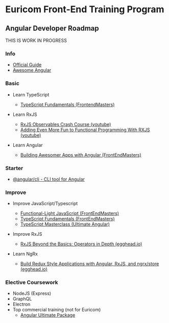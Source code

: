 # Euricom Front-End Training Program

## Angular Developer Roadmap

THIS IS WORK IN PROGRESS

### Info

- [Official Guide](https://angular.io/)
- [Awesome Angular](https://github.com/gdi2290/awesome-angular#official-resources)

### Basic

- Learn TypeScript
    - [TypeScript Fundamentals (FrontendMasters)](https://frontendmasters.com/courses/typescript/)

- Learn RxJS
    - [RxJS Observables Crash Course (youtube)](https://www.youtube.com/watch?v=ei7FsoXKPl0)
    - [Adding Even More Fun to Functional Programming With RXJS (youtube)](
https://www.youtube.com/watch?v=8EExNfm0gt4)

- Learn Angular
    - [Building Awesomer Apps with Angular (FrontEndMasters)](https://frontendmasters.com/courses/building-apps-angular/)

### Starter

- [@angular/cli - CLI tool for Angular](https://github.com/angular/angular-cli)

### Improve

- Improve JavaScript/Typescript
    - [Functional-Light JavaScript (FrontEndMasters)](https://frontendmasters.com/courses/functional-javascript-v2/)
    - [TypeScript Fundamentals (FrontEndMasters)](https://frontendmasters.com/courses/typescript/)
    - [TypeScript Masterclass (Ultimate Angular)](https://ultimateangular.com/typescript-masterclass)

- Improve RxJS
    - [RxJS Beyond the Basics: Operators in Depth (egghead.io)](https://egghead.io/courses/rxjs-beyond-the-basics-operators-in-depth)

- Learn NgRx
    - [Build Redux Style Applications with Angular, RxJS, and ngrx/store (egghead.io)](https://egghead.io/courses/build-redux-style-applications-with-angular-rxjs-and-ngrx-store)

### Elective Coursework

- NodeJS (Express)
- GraphQL
- Electron
- Top commercial training (not for Euricom)
    - [Angular Ultimate Package](https://ultimateangular.com/)

